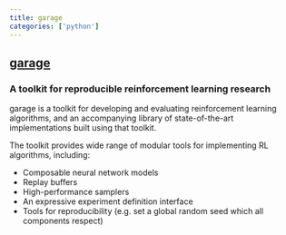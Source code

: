 ```yaml
---
title: garage
categories: ['python']
---
```

## [garage](https://github.com/rlworkgroup/garage)

### A toolkit for reproducible reinforcement learning research


garage is a toolkit for developing and evaluating reinforcement learning algorithms, and an accompanying library of state-of-the-art implementations built using that toolkit.

The toolkit provides wide range of modular tools for implementing RL algorithms, including:
* Composable neural network models
* Replay buffers
* High-performance samplers
* An expressive experiment definition interface
* Tools for reproducibility (e.g. set a global random seed which all components respect)